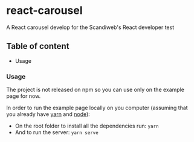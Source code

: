 # react-carousel

A React carousel develop for the Scandiweb's React developer test

## Table of content
- Usage

### Usage
The project is not released on npm so you can use only on the example page for now.

In order to run the example page locally on you computer (assuming that you already have [yarn](https://classic.yarnpkg.com/en/docs/install/) and [node](https://nodejs.org/en/download/)):

- On the root folder to install all the dependencies run:
`yarn`
- And to run the server:
`yarn serve`

